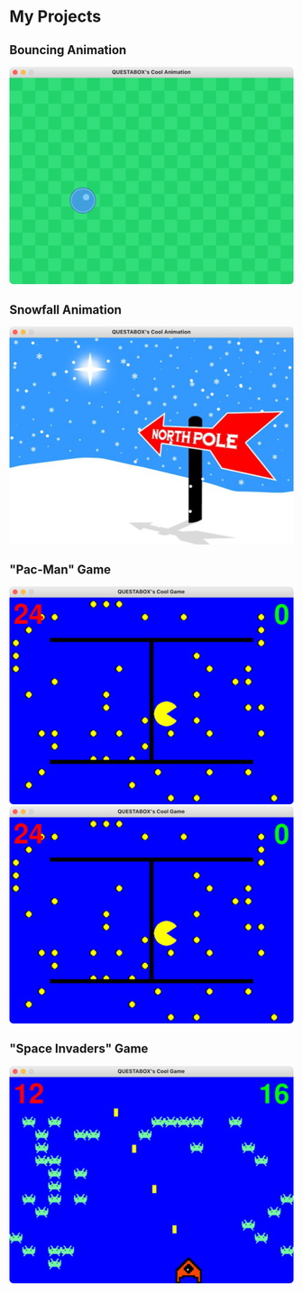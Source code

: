 # My Projects
## Bouncing Animation
![screenshot of bouncing animation](screenshots/bouncing.png)
## Snowfall Animation
![screenshot of snowfall animation](screenshots/snowfall.png)
## "Pac-Man" Game
![screenshot of pacman game](screenshots/pac_man.png)
<img src="screenshots/pac_man.png" alt="screenshot of pacman game" style="zoom: 50%">
## "Space Invaders" Game
![screenshot of space invaders game](screenshots/space_invaders.png)
